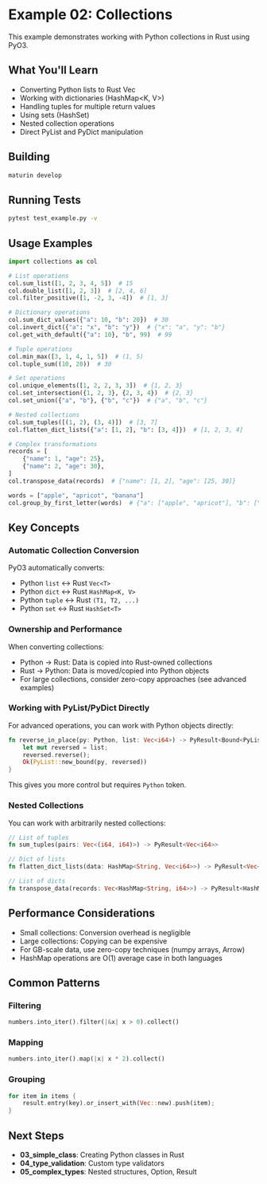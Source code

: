 # Example 02: Collections

This example demonstrates working with Python collections in Rust using PyO3.

## What You'll Learn

- Converting Python lists to Rust Vec<T>
- Working with dictionaries (HashMap<K, V>)
- Handling tuples for multiple return values
- Using sets (HashSet<T>)
- Nested collection operations
- Direct PyList and PyDict manipulation

## Building

```bash
maturin develop
```

## Running Tests

```bash
pytest test_example.py -v
```

## Usage Examples

```python
import collections as col

# List operations
col.sum_list([1, 2, 3, 4, 5])  # 15
col.double_list([1, 2, 3])  # [2, 4, 6]
col.filter_positive([1, -2, 3, -4])  # [1, 3]

# Dictionary operations
col.sum_dict_values({"a": 10, "b": 20})  # 30
col.invert_dict({"a": "x", "b": "y"})  # {"x": "a", "y": "b"}
col.get_with_default({"a": 10}, "b", 99)  # 99

# Tuple operations
col.min_max([3, 1, 4, 1, 5])  # (1, 5)
col.tuple_sum((10, 20))  # 30

# Set operations
col.unique_elements([1, 2, 2, 3, 3])  # {1, 2, 3}
col.set_intersection({1, 2, 3}, {2, 3, 4})  # {2, 3}
col.set_union({"a", "b"}, {"b", "c"})  # {"a", "b", "c"}

# Nested collections
col.sum_tuples([(1, 2), (3, 4)])  # [3, 7]
col.flatten_dict_lists({"a": [1, 2], "b": [3, 4]})  # [1, 2, 3, 4]

# Complex transformations
records = [
    {"name": 1, "age": 25},
    {"name": 2, "age": 30},
]
col.transpose_data(records)  # {"name": [1, 2], "age": [25, 30]}

words = ["apple", "apricot", "banana"]
col.group_by_first_letter(words)  # {"a": ["apple", "apricot"], "b": ["banana"]}
```

## Key Concepts

### Automatic Collection Conversion

PyO3 automatically converts:
- Python `list` ↔ Rust `Vec<T>`
- Python `dict` ↔ Rust `HashMap<K, V>`
- Python `tuple` ↔ Rust `(T1, T2, ...)`
- Python `set` ↔ Rust `HashSet<T>`

### Ownership and Performance

When converting collections:
- Python → Rust: Data is copied into Rust-owned collections
- Rust → Python: Data is moved/copied into Python objects
- For large collections, consider zero-copy approaches (see advanced examples)

### Working with PyList/PyDict Directly

For advanced operations, you can work with Python objects directly:

```rust
fn reverse_in_place(py: Python, list: Vec<i64>) -> PyResult<Bound<PyList>> {
    let mut reversed = list;
    reversed.reverse();
    Ok(PyList::new_bound(py, reversed))
}
```

This gives you more control but requires `Python` token.

### Nested Collections

You can work with arbitrarily nested collections:

```rust
// List of tuples
fn sum_tuples(pairs: Vec<(i64, i64)>) -> PyResult<Vec<i64>>

// Dict of lists
fn flatten_dict_lists(data: HashMap<String, Vec<i64>>) -> PyResult<Vec<i64>>

// List of dicts
fn transpose_data(records: Vec<HashMap<String, i64>>) -> PyResult<HashMap<String, Vec<i64>>>
```

## Performance Considerations

- Small collections: Conversion overhead is negligible
- Large collections: Copying can be expensive
- For GB-scale data, use zero-copy techniques (numpy arrays, Arrow)
- HashMap operations are O(1) average case in both languages

## Common Patterns

### Filtering
```rust
numbers.into_iter().filter(|&x| x > 0).collect()
```

### Mapping
```rust
numbers.into_iter().map(|x| x * 2).collect()
```

### Grouping
```rust
for item in items {
    result.entry(key).or_insert_with(Vec::new).push(item);
}
```

## Next Steps

- **03_simple_class**: Creating Python classes in Rust
- **04_type_validation**: Custom type validators
- **05_complex_types**: Nested structures, Option, Result
